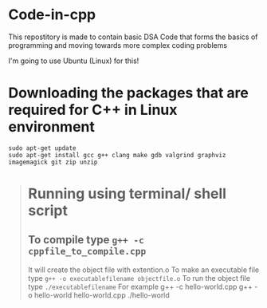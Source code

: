 # Code-in-cpp
This repostitory is made to contain basic DSA Code that forms the basics of programming and moving towards more complex coding problems

I'm going to use Ubuntu (Linux) for this!


###

# Downloading the packages that are required for C++ in Linux environment
    sudo apt-get update
    sudo apt-get install gcc g++ clang make gdb valgrind graphviz imagemagick git zip unzip

> # Running using terminal/ shell script
> ## To compile type `g++ -c cppfile_to_compile.cpp`
> It will create the object file with extention.o
> To make an executable file type `g++ -o executablefilename objectfile.o`
> To run the object file type `./executablefilename`
    For example 
        g++ -c hello-world.cpp 
        g++ -o hello-world hello-world.cpp 
        ./hello-world

